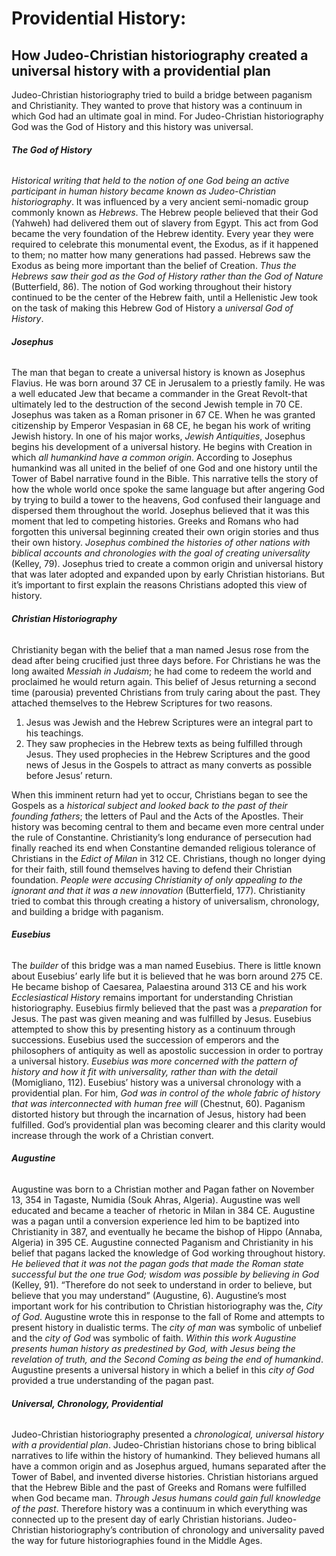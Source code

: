 # Providential History: 

## How Judeo-Christian historiography created a universal history with a providential plan

Judeo-Christian historiography tried to build a bridge between paganism and Christianity. They wanted to prove that history was a continuum in which God had an ultimate goal in mind. For Judeo-Christian historiography God was the God of History and this history was universal.  

###### **The God of History** 

*Historical writing that held to the notion of one God being an active participant in human history became known as Judeo-Christian historiography*. It was influenced by a very ancient semi-nomadic group commonly known as *Hebrews*. The Hebrew people believed that their God (Yahweh) had delivered them out of slavery from Egypt. This act from God became the very foundation of the Hebrew identity. Every year they were required to celebrate this monumental event, the Exodus, as if it happened to them; no matter how many generations had passed. Hebrews saw the Exodus as being more important than the belief of Creation. *Thus the Hebrews saw their god as the God of History rather than the God of Nature* (Butterfield, 86). The notion of God working throughout their history continued to be the center of the Hebrew faith, until a Hellenistic Jew took on the task of making this Hebrew God of History a *universal God of History*.

###### **Josephus**

The man that began to create a universal history is known as Josephus Flavius. He was born around 37 CE in Jerusalem to a priestly family. He was a well educated Jew that became a commander in the Great Revolt-that ultimately led to the destruction of the second Jewish temple in 70 CE. Josephus was taken as a Roman prisoner in 67 CE. When he was granted citizenship by Emperor Vespasian in 68 CE, he began his work of writing Jewish history.
In one of his major works, *Jewish Antiquities*, Josephus begins his development of a universal history. He begins with Creation in which *all humankind have a common origin*. According to Josephus humankind was all united in the belief of one God and one history until the Tower of Babel narrative found in the Bible. This narrative tells the story of how the whole world once spoke the same language but after angering God by trying to build a tower to the heavens, God confused their language and dispersed them throughout the world. Josephus believed that it was this moment that led to competing histories. Greeks and Romans who had forgotten this universal beginning created their own origin stories and thus their own history. *Josephus combined the histories of other nations with biblical accounts and chronologies with the goal of creating universality* (Kelley, 79). Josephus tried to create a common origin and universal history that was later adopted and expanded upon by early Christian historians. But it’s important to first explain the reasons Christians adopted this view of history.

###### **Christian Historiography**

Christianity began with the belief that a man named Jesus rose from the dead after being crucified just three days before. For Christians he was the long awaited *Messiah in Judaism*; he had come to redeem the world and proclaimed he would return again. This belief of Jesus returning a second time (parousia) prevented Christians from truly caring about the past. They attached themselves to the Hebrew Scriptures for two reasons. 
 1. Jesus was Jewish and the Hebrew Scriptures were an integral part to his teachings.
 2. They saw prophecies in the Hebrew texts as being fulfilled through Jesus. They used prophecies in the Hebrew Scriptures and the good news of Jesus in the Gospels to attract as many converts as possible before Jesus’ return. 

When this imminent return had yet to occur, Christians began to see the Gospels as a *historical subject and looked back to the past of their founding fathers*; the letters of Paul and the Acts of the Apostles. Their history was becoming central to them and became even more central under the rule of Constantine. 
Christianity’s long endurance of persecution had finally reached its end when Constantine demanded religious tolerance of Christians in the *Edict of Milan* in 312 CE. Christians, though no longer dying for their faith, still found themselves having to defend their Christian foundation. *People were accusing Christianity of only appealing to the ignorant and that it was a new innovation* (Butterfield, 177). Christianity tried to combat this through creating a history of universalism, chronology, and building a bridge with paganism.

###### **Eusebius**

The *builder* of this bridge was a man named Eusebius. There is little known about Eusebius’ early life but it is believed that he was born around 275 CE. He became bishop of Caesarea, Palaestina around 313 CE and his work *Ecclesiastical History* remains important for understanding Christian historiography. Eusebius firmly believed that the past was a *preparation* for Jesus. The past was given meaning and was fulfilled by Jesus. Eusebius attempted to show this by presenting history as a continuum through successions. Eusebius used the succession of emperors and the philosophers of antiquity as well as apostolic succession in order to portray a universal history. *Eusebius was more concerned with the pattern of history and how it fit with universality, rather than with the detail* (Momigliano, 112). Eusebius’ history was a universal chronology with a providential plan. For him, *God was in control of the whole fabric of history that was interconnected with human free will* (Chestnut, 60). Paganism distorted history but through the incarnation of Jesus, history had been fulfilled. God’s providential plan was becoming clearer and this clarity would increase through the work of a Christian convert.

###### **Augustine**

Augustine was born to a Christian mother and Pagan father on November 13, 354 in Tagaste, Numidia (Souk Ahras, Algeria). Augustine was well educated and became a teacher of rhetoric in Milan in 384 CE. Augustine was a pagan until a conversion experience led him to be baptized into Christianity in 387, and eventually he became the bishop of Hippo (Annaba, Algeria) in 395 CE. Augustine connected Paganism and Christianity in his belief that pagans lacked the knowledge of God working throughout history. *He believed that it was not the pagan gods that made the Roman state successful but the one true God; wisdom was possible by believing in God* (Kelley, 91).  “Therefore do not seek to understand in order to believe, but believe that you may understand” (Augustine, 6). Augustine’s most important work for his contribution to Christian historiography was the, *City of God*. Augustine wrote this in response to the fall of Rome and attempts to present history in dualistic terms. The *city of man* was symbolic of unbelief and the *city of God* was symbolic of faith. *Within this work Augustine presents human history as predestined by God, with Jesus being the revelation of truth, and the Second Coming as being the end of humankind*. Augustine presents a universal history in which a belief in this *city of God* provided a true understanding of the pagan past.

###### **Universal, Chronology, Providential**

Judeo-Christian historiography presented a *chronological, universal history with a providential plan*. Judeo-Christian historians chose to bring biblical narratives to life within the history of humankind. They believed humans all have a common origin and as Josephus argued, humans separated after the Tower of Babel, and invented diverse histories. Christian historians argued that the Hebrew Bible and the past of Greeks and Romans were fulfilled when God became man. *Through Jesus humans could gain full knowledge of the past*. Therefore history was a continuum in which everything was connected up to the present day of early Christian historians. Judeo-Christian historiography’s contribution of chronology and universality paved the way for future historiographies found in the Middle Ages. 
